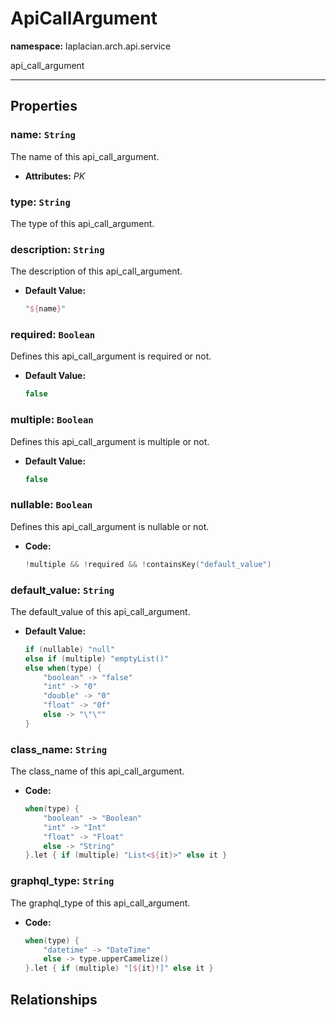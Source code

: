 # **ApiCallArgument**
**namespace:** laplacian.arch.api.service

api_call_argument



---

## Properties

### name: `String`
The name of this api_call_argument.
- **Attributes:** *PK*

### type: `String`
The type of this api_call_argument.

### description: `String`
The description of this api_call_argument.
- **Default Value:**
  ```kotlin
  "${name}"
  ```

### required: `Boolean`
Defines this api_call_argument is required or not.
- **Default Value:**
  ```kotlin
  false
  ```

### multiple: `Boolean`
Defines this api_call_argument is multiple or not.
- **Default Value:**
  ```kotlin
  false
  ```

### nullable: `Boolean`
Defines this api_call_argument is nullable or not.
- **Code:**
  ```kotlin
  !multiple && !required && !containsKey("default_value")
  ```

### default_value: `String`
The default_value of this api_call_argument.
- **Default Value:**
  ```kotlin
  if (nullable) "null"
  else if (multiple) "emptyList()"
  else when(type) {
      "boolean" -> "false"
      "int" -> "0"
      "double" -> "0"
      "float" -> "0f"
      else -> "\"\""
  }
  ```

### class_name: `String`
The class_name of this api_call_argument.
- **Code:**
  ```kotlin
  when(type) {
      "boolean" -> "Boolean"
      "int" -> "Int"
      "float" -> "Float"
      else -> "String"
  }.let { if (multiple) "List<${it}>" else it }
  ```

### graphql_type: `String`
The graphql_type of this api_call_argument.
- **Code:**
  ```kotlin
  when(type) {
      "datetime" -> "DateTime"
      else -> type.upperCamelize()
  }.let { if (multiple) "[${it}!]" else it }
  ```

## Relationships